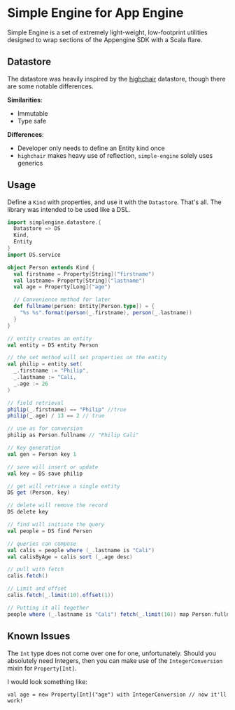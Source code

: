 # Simple Engine for App Engine

Simple Engine is a set of extremely light-weight, low-footprint utilities
designed to wrap sections of the Appengine SDK with a Scala flare.

## Datastore

The datastore was heavily inspired by the [highchair][highchair] datastore,
though there are some notable differences.

__Similarities__:

- Immutable
- Type safe

__Differences__:

- Developer only needs to define an Entity kind once
- `highchair` makes heavy use of reflection, `simple-engine` solely uses generics

## Usage

Define a `Kind` with properties, and use it with the `Datastore`. That's all.
The library was intended to be used like a DSL.


```scala
import simplengine.datastore.{
  Datastore => DS
  Kind,
  Entity
}
import DS.service

object Person extends Kind {
  val firstname = Property[String]("firstname")
  val lastname= Property[String]("lastname")
  val age = Property[Long]("age")

  // Convenience method for later
  def fullname(person: Entity[Person.type]) = {
    "%s %s".format(person(_.firstname), person(_.lastname))
  }
}

// entity creates an entity
val entity = DS entity Person

// the set method will set properties on the entity
val philip = entity.set(
  _.firstname := "Philip",
  _.lastname := "Cali,
  _.age := 26
)

// field retrieval
philip(_.firstname) == "Philip" //true
philip(_.age) / 13 == 2 // true

// use as for conversion
philip as Person.fullname // "Philip Cali"

// Key generation
val gen = Person key 1

// save will insert or update
val key = DS save philip

// get will retrieve a single entity
DS get (Person, key)

// delete will remove the record
DS delete key

// find will initiate the query
val people = DS find Person

// queries can compose
val calis = people where (_.lastname is "Cali")
val calisByAge = calis sort (_.age desc)

// pull with fetch
calis.fetch()

// Limit and offset
calis.fetch(_.limit(10).offset(1))

// Putting it all together
people where (_.lastname is "Cali") fetch(_.limit(10)) map Person.fullname foreach println
```

## Known Issues

The `Int` type does not come over one for one, unfortunately. Should you absolutely
need Integers, then you can make use of the `IntegerConversion` mixin for `Property[Int]`.

I would look something like:

```
val age = new Property[Int]("age") with IntegerConversion // now it'll work!
```

[highchair]: https://github.com/chrislewis/highchair
